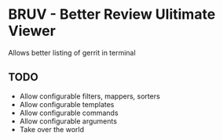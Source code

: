 # BRUV - Better Review Ulitimate Viewer
Allows better listing of gerrit in terminal

## TODO
* Allow configurable filters, mappers, sorters
* Allow configurable templates
* Allow configurable commands
* Allow configurable arguments
* Take over the world

